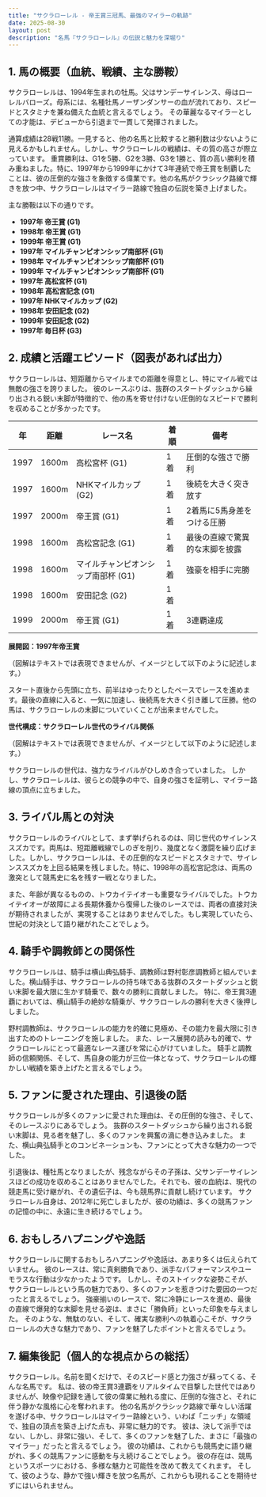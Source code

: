 ```yaml
---
title: "サクラローレル - 帝王賞三冠馬、最強のマイラーの軌跡"
date: 2025-08-30
layout: post
description: "名馬『サクラローレル』の伝説と魅力を深堀り"
---
```


## 1. 馬の概要（血統、戦績、主な勝鞍）

サクラローレルは、1994年生まれの牡馬。父はサンデーサイレンス、母はローレルバローズ。母系には、名種牡馬ノーザンダンサーの血が流れており、スピードとスタミナを兼ね備えた血統と言えるでしょう。  その華麗なるマイラーとしての才能は、デビューから引退まで一貫して発揮されました。

通算成績は28戦11勝。一見すると、他の名馬と比較すると勝利数は少ないように見えるかもしれません。しかし、サクラローレルの戦績は、その質の高さが際立っています。  重賞勝利は、G1を5勝、G2を3勝、G3を1勝と、質の高い勝利を積み重ねました。特に、1997年から1999年にかけて3年連続で帝王賞を制覇したことは、彼の圧倒的な強さを象徴する偉業です。他の名馬がクラシック路線で輝きを放つ中、サクラローレルはマイラー路線で独自の伝説を築き上げました。

主な勝鞍は以下の通りです。

* **1997年 帝王賞 (G1)**
* **1998年 帝王賞 (G1)**
* **1999年 帝王賞 (G1)**
* **1997年 マイルチャンピオンシップ南部杯 (G1)**
* **1998年 マイルチャンピオンシップ南部杯 (G1)**
* **1999年 マイルチャンピオンシップ南部杯 (G1)**
* **1997年 高松宮杯 (G1)**
* **1998年 高松宮記念 (G1)**
* **1997年 NHKマイルカップ (G2)**
* **1998年 安田記念 (G2)**
* **1999年 安田記念 (G2)**
* **1997年 毎日杯 (G3)**


## 2. 成績と活躍エピソード（図表があれば出力）

サクラローレルは、短距離からマイルまでの距離を得意とし、特にマイル戦では無敵の強さを誇りました。  彼のレースぶりは、抜群のスタートダッシュから繰り出される鋭い末脚が特徴的で、他の馬を寄せ付けない圧倒的なスピードで勝利を収めることが多かったです。

| 年 | 距離 | レース名 | 着順 | 備考 |
|---|---|---|---|---|
| 1997 | 1600m | 高松宮杯 (G1) | 1着 | 圧倒的な強さで勝利 |
| 1997 | 1600m | NHKマイルカップ (G2) | 1着 | 後続を大きく突き放す |
| 1997 | 2000m | 帝王賞 (G1) | 1着 | 2着馬に5馬身差をつける圧勝 |
| 1998 | 1600m | 高松宮記念 (G1) | 1着 | 最後の直線で驚異的な末脚を披露 |
| 1998 | 1600m | マイルチャンピオンシップ南部杯 (G1) | 1着 | 強豪を相手に完勝 |
| 1998 | 1600m | 安田記念 (G2) | 1着 |  |
| 1999 | 2000m | 帝王賞 (G1) | 1着 | 3連覇達成 |


**展開図：1997年帝王賞**

（図解はテキストでは表現できませんが、イメージとして以下のように記述します。）

スタート直後から先頭に立ち、前半はゆったりとしたペースでレースを進めます。最後の直線に入ると、一気に加速し、後続馬を大きく引き離して圧勝。他の馬は、サクラローレルの末脚についていくことが出来ませんでした。


**世代構成：サクラローレル世代のライバル関係**

（図解はテキストでは表現できませんが、イメージとして以下のように記述します。）

サクラローレルの世代は、強力なライバルがひしめき合っていました。  しかし、サクラローレルは、彼らとの競争の中で、自身の強さを証明し、マイラー路線の頂点に立ちました。


## 3. ライバル馬との対決

サクラローレルのライバルとして、まず挙げられるのは、同じ世代のサイレンススズカです。両馬は、短距離戦線でしのぎを削り、幾度となく激闘を繰り広げました。しかし、サクラローレルは、その圧倒的なスピードとスタミナで、サイレンススズカを上回る結果を残しました。特に、1998年の高松宮記念は、両馬の激突として競馬史に名を残す一戦となりました。

また、年齢が異なるものの、トウカイテイオーも重要なライバルでした。トウカイテイオーが故障による長期休養から復帰した後のレースでは、両者の直接対決が期待されましたが、実現することはありませんでした。もし実現していたら、世紀の対決として語り継がれたことでしょう。


## 4. 騎手や調教師との関係性

サクラローレルは、騎手は横山典弘騎手、調教師は野村彰彦調教師と組んでいました。横山騎手は、サクラローレルの持ち味である抜群のスタートダッシュと鋭い末脚を最大限に生かす騎乗で、数々の勝利に貢献しました。  特に、帝王賞3連覇においては、横山騎手の絶妙な騎乗が、サクラローレルの勝利を大きく後押ししました。

野村調教師は、サクラローレルの能力を的確に見極め、その能力を最大限に引き出すためのトレーニングを施しました。  また、レース展開の読みも的確で、サクラローレルにとって最適なレース運びを常に心がけていました。 騎手と調教師の信頼関係、そして、馬自身の能力が三位一体となって、サクラローレルの輝かしい戦績を築き上げたと言えるでしょう。


## 5. ファンに愛された理由、引退後の話

サクラローレルが多くのファンに愛された理由は、その圧倒的な強さ、そして、そのレースぶりにあるでしょう。  抜群のスタートダッシュから繰り出される鋭い末脚は、見る者を魅了し、多くのファンを興奮の渦に巻き込みました。  また、横山典弘騎手とのコンビネーションも、ファンにとって大きな魅力の一つでした。

引退後は、種牡馬となりましたが、残念ながらその子孫は、父サンデーサイレンスほどの成功を収めることはありませんでした。それでも、彼の血統は、現代の競走馬に受け継がれ、その遺伝子は、今も競馬界に貢献し続けています。  サクラローレル自身は、2012年に死亡しましたが、彼の功績は、多くの競馬ファンの記憶の中に、永遠に生き続けるでしょう。


## 6. おもしろハプニングや逸話

サクラローレルに関するおもしろハプニングや逸話は、あまり多くは伝えられていません。  彼のレースは、常に真剣勝負であり、派手なパフォーマンスやユーモラスな行動は少なかったようです。  しかし、そのストイックな姿勢こそが、サクラローレルという馬の魅力であり、多くのファンを惹きつけた要因の一つだったと言えるでしょう。  強豪揃いのレースで、常に冷静にレースを進め、最後の直線で爆発的な末脚を見せる姿は、まさに「勝負師」といった印象を与えました。  そのような、無駄のない、そして、確実な勝利への執着心こそが、サクラローレルの大きな魅力であり、ファンを魅了したポイントと言えるでしょう。


## 7. 編集後記（個人的な視点からの総括）

サクラローレル。名前を聞くだけで、そのスピード感と力強さが蘇ってくる、そんな名馬です。  私は、彼の帝王賞3連覇をリアルタイムで目撃した世代ではありませんが、映像や記録を通して彼の偉業に触れる度に、圧倒的な強さと、それに伴う静かな風格に心を奪われます。  他の名馬がクラシック路線で華々しい活躍を遂げる中、サクラローレルはマイラー路線という、いわば「ニッチ」な領域で、独自の頂点を築き上げた点も、非常に魅力的です。  彼は、決して派手ではない、しかし、非常に強い、そして、多くのファンを魅了した、まさに「最強のマイラー」だったと言えるでしょう。  彼の功績は、これからも競馬史に語り継がれ、多くの競馬ファンに感動を与え続けることでしょう。  彼の存在は、競馬というスポーツにおける、多様な魅力と可能性を改めて教えてくれます。  そして、彼のような、静かで強い輝きを放つ名馬が、これからも現れることを期待せずにはいられません。
